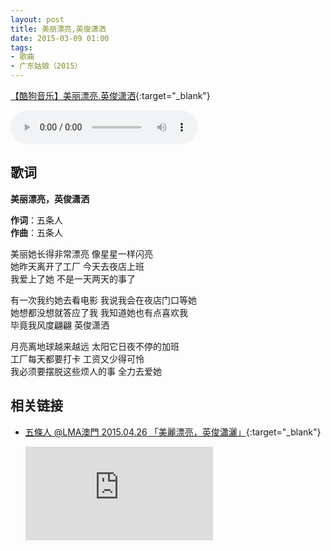 ```yaml
---
layout: post
title: 美丽漂亮,英俊潇洒
date: 2015-03-09 01:00
tags:
- 歌曲
- 广东姑娘（2015）
---
```


[【酷狗音乐】美丽漂亮,英俊潇洒](https://www.kugou.com/song/#hash=034A1F6C7447C2E96981AEADF83FCA9C&album_id=977483){:target="_blank"}

<audio controls autoplay loop  src="https://onedrive.gimhoy.com/1drv/aHR0cHM6Ly8xZHJ2Lm1zL3UvcyFBbXVjeFU4NF9vc3NoQ0ZTWEdYM0JpeldVTEQ1.wav">
您的浏览器不支持 audio 标签。
</audio>

## 歌词

**美丽漂亮，英俊潇洒**

**作词**：五条人  
**作曲**：五条人

美丽她长得非常漂亮 像星星一样闪亮  
她昨天离开了工厂 今天去夜店上班  
我爱上了她 不是一天两天的事了

有一次我约她去看电影 我说我会在夜店门口等她  
她想都没想就答应了我 我知道她也有点喜欢我  
毕竟我风度翩翩 英俊潇洒

月亮离地球越来越远 太阳它日夜不停的加班  
工厂每天都要打卡 工资又少得可怜  
我必须要摆脱这些烦人的事 全力去爱她

## 相关链接

- [五條人 @LMA澳門 2015.04.26 「美麗漂亮，英俊瀟灑」](https://v.youku.com/v_show/id_XOTUyMzk3MTY4.html?spm=a2h0c.8166622.PhoneSokuUgc_3.dtitle){:target="_blank"}

  <div class="iframe-container"><iframe class="responsive-iframe" src='https://player.youku.com/embed/XOTUyMzk3MTY4' frameborder="no" allowfullscreen="true"></iframe></div>